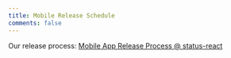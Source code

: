 ```yaml
---
title: Mobile Release Schedule
comments: false
---
```

Our release process: [Mobile App Release Process @ status-react](https://github.com/status-im/status-react/blob/develop/doc/decisions/0009-release-process-mobile.md)

<script src="https://cdnjs.cloudflare.com/ajax/libs/raphael/2.2.7/raphael.min.js"></script>
<script src="https://cdnjs.cloudflare.com/ajax/libs/chronoline/0.1.6/chronoline.js"></script>
<link rel="stylesheet" type="text/css" href="https://cdnjs.cloudflare.com/ajax/libs/chronoline/0.1.6/chronoline.min.css"></link>



<div style="display:block; width: 600px;" id="timesheet"></div>

<!-- EDIT RELEASES HERE -->

<script type="text/javascript">
var releases = [
    {
        dates: [new Date(2019, 2, 26)],
        title: "Release 0.11.0",
        released: true,
    },
    {
        dates: [new Date(2019, 3, 23)],
        title: "Release 0.12.0",
        released: true,
    },
    {
        dates: [new Date(2019, 3, 23)],
        title: "Release 0.12.1",
        released: true,
    },
    {
        dates: [new Date(2019, 4, 28)],
        title: "Release 0.13.0",
    },
    {
        dates: [new Date(2019, 5, 11)],
        title: "Release 0.14.0",
    },
    {
        dates: [new Date(2019, 5, 25)],
        title: "Release 0.15.0",
    },
    {
        dates: [new Date(2019, 6, 9)],
        title: "Release 0.16.0",
    },
    {
        dates: [new Date(2019, 6, 23)],
        title: "Release 1.0.0",
    },
];
</script>

<!-- END OF RELEASES DECLARATION -->


<script type="text/javascript">

function featureFreezeStart(releaseDate) {
    return new Date(releaseDate.getTime() - 6*24*3600*1000);
}

function formatDate(date) {
    var year = date.getFullYear();
    var month = date.getMonth()+1;
    var dt = date.getDate();

    if (dt < 10) {
      dt = '0' + dt;
    }
    if (month < 10) {
      month = '0' + month;
    }

    return year + "-" + month + "-" + dt;
}

function toFeatureFreeze(event) {
    var releaseDate = event.dates[0];
    var featureFreezeBeginDate = featureFreezeStart(releaseDate);
    var color = event.cancelled ? "#eee" : "#FFDE00";
    var title = 
        event.cancelled ? "[postponed] " + event.title :
        event.title + " Feature Freeze";
    return {
        dates: [featureFreezeBeginDate, releaseDate],
        title: title,
        section: 0,
        attrs: {fill: color}
    };
}


var begin = new Date();
begin.setDate(begin.getDate() - 2);

var sections = releases.filter(r => !r.cancelled).map(toFeatureFreeze);

// creating the timeline
var timeline = new Chronoline(
    document.getElementById("timesheet"), 
    releases.filter(r => !r.cancelled),
    { sections: sections, defaultStartDate: begin, sectionLabelsOnHover: false});

// printing out the releases
releases.forEach(function(event) {
    if (event.released) {
        document.write('<div style="color: #7ABA7A">');
    }
    if (event.cancelled) {
        document.write('<div style="opacity: 0.3;">');
        document.write('<del>');
    }
    document.write("<h2>")
    if (event.released) {
        document.write('&#10003;&nbsp;');
    }
    document.write(event.title)
    document.write("</h2>");

    if (!event.released) {
        document.write("<p>Planned date: " + formatDate(event.dates[0]) + "</p>");
        document.write("<p>Feature freeze: " + formatDate(featureFreezeStart(event.dates[0])) + "</p>");
    }

    if (event.cancelled) {
        document.write("</del>");
        document.write("</div>");
    }

    if (event.released) {
        document.write('</div>');
    }
});

</script>
